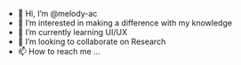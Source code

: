 - 👋 Hi, I’m @melody-ac
- 👀 I’m interested in making a difference with my knowledge
- 🌱 I’m currently learning UI/UX
- 💞️ I’m looking to collaborate on Research
- 📫 How to reach me ...

<!---
melody-ac/melody-ac is a ✨ special ✨ repository because its `README.md` (this file) appears on your GitHub profile.
You can click the Preview link to take a look at your changes.
--->
